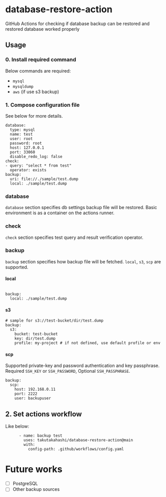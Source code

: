 # database-restore-action
GitHub Actions for checking if database backup can be restored and restored database worked properly

## Usage

### 0. Install required command

Below commands are required:

- `mysql`
- `mysqldump`
- `aws` (if use s3 backup)

### 1. Compose configuration file

See below for more details.

```
database:
  type: mysql
  name: test
  user: root
  password: root
  host: 127.0.0.1
  port: 33060
  disable_redo_log: false
check:
- query: "select * from test"
  operator: exists
backup:
  uri: file://./sample/test.dump
  local: ./sample/test.dump
```

### database

`database` section specifies db settings backup file will be restored.
Basic environment is as a container on the actions runner.

### check

`check` section specifies test query and result verification operator.

### backup

`backup` section specifies how backup file will be fetched.
`local`, `s3`, `scp` are supported.

#### local

```local

backup:
  local: ./sample/test.dump
```

#### s3

```s3
# sample for s3://test-bucket/dir/test.dump
backup:
  s3:
    bucket: test-bucket
    key: dir/test.dump
    profile: my-project # if not defined, use default profile or env
```

#### scp

Supported private-key and password authentication and key passphrase.
Required `SSH_KEY` or `SSH_PASSWORD`, Optional `SSH_PASSPHRASE`.

```scp
backup:
  scp:
    host: 192.168.0.11
    port: 2222
    user: backupuser
```

## 2. Set actions workflow

Like below:

```
      - name: backup test
        uses: takutakahashi/database-restore-action@main
        with:
          config-path: .github/workflows/config.yaml
```

# Future works

- [ ] PostgreSQL
- [ ] Other backup sources
